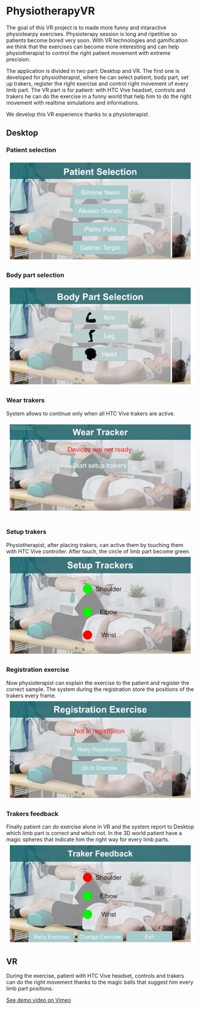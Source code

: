 # PhysiotherapyVR

The goal of this VR project is to made more funny and intaractive physiotearpy exercises. Physioterapy session is long and ripetitive so
patients become bored very soon. With VR technologies and gamification we think that the exercises can become more interesting and can help physiotherapist to control the right patient movement with extreme precision. 

The application is divided in two part: Desktop and VR.
The first one is developed for physiotherapist, where he can select patient, body part, set up trakers, register the right exercise and control right movement of every limb part.
The VR part is for patient: with HTC Vive headset, controls and trakers he can do the exercise in a funny world that help him to do the right movement with realtime simulations and informations.

We develop this VR experience thanks to a physioterapist. 

## Desktop

### Patient selection
<img src="https://github.com/uqidoacademy/PhysiotherapyVR/blob/master/Assets/Image/UIScreenshots/PatientSelection.jpg">


### Body part selection
<img src="https://github.com/uqidoacademy/PhysiotherapyVR/blob/master/Assets/Image/UIScreenshots/BodyPartSelection.jpg">


### Wear trakers
System allows to continue only when all HTC Vive trakers are active.
<img src="https://github.com/uqidoacademy/PhysiotherapyVR/blob/master/Assets/Image/UIScreenshots/WearTraker.jpg">


### Setup trakers
Physiotherapist, after placing trakers, can active them by touching them with HTC Vive controller. After touch, the circle of limb part
become green.
<img src="https://github.com/uqidoacademy/PhysiotherapyVR/blob/master/Assets/Image/UIScreenshots/SetupTrakers.jpg">

### Registration exercise
Now physioterapist can explain the exercise to the patient and register the correct sample. The system during the registration store 
the positions of the trakers every frame.
<img src="https://github.com/uqidoacademy/PhysiotherapyVR/blob/master/Assets/Image/UIScreenshots/RegistrationExercise.jpg">

### Trakers feedback
Finally patient can do exercise alone in VR and the system report to Desktop which limb part is correct and which not. In the 3D
world patient have a magic spheres that indicate him the right way for every limb parts.
<img src="https://github.com/uqidoacademy/PhysiotherapyVR/blob/master/Assets/Image/UIScreenshots/TrakerFeedback.jpg">

## VR
During the exercise, patient with HTC Vive headset, controls and trakers can do the right movement thanks to the magic balls that 
suggest him every limb part positions.

<a href="https://vimeo.com/302489727">See demo video on Vimeo</a>
